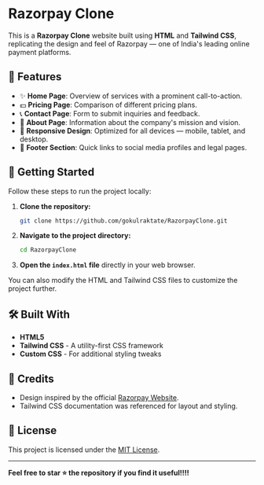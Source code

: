 

# Razorpay Clone

This is a **Razorpay Clone** website built using **HTML** and **Tailwind CSS**, replicating the design and feel of Razorpay — one of India's leading online payment platforms.

## 🚀 Features

- ✨ **Home Page**: Overview of services with a prominent call-to-action.
- 💵 **Pricing Page**: Comparison of different pricing plans.
- 📞 **Contact Page**: Form to submit inquiries and feedback.
- 🏢 **About Page**: Information about the company's mission and vision.
- 📱 **Responsive Design**: Optimized for all devices — mobile, tablet, and desktop.
- 🔗 **Footer Section**: Quick links to social media profiles and legal pages.

## 📂 Getting Started

Follow these steps to run the project locally:

1. **Clone the repository:**
   ```bash
   git clone https://github.com/gokulraktate/RazorpayClone.git
   ```

2. **Navigate to the project directory:**
   ```bash
   cd RazorpayClone
   ```

3. **Open the `index.html` file** directly in your web browser.

You can also modify the HTML and Tailwind CSS files to customize the project further.

## 🛠️ Built With

- **HTML5**
- **Tailwind CSS** - A utility-first CSS framework
- **Custom CSS** - For additional styling tweaks

## 📄 Credits

- Design inspired by the official [Razorpay Website](https://razorpay.com/).
- Tailwind CSS documentation was referenced for layout and styling.

## 📜 License

This project is licensed under the [MIT License](LICENSE).

---

**Feel free to star ⭐ the repository if you find it useful!!!!**

